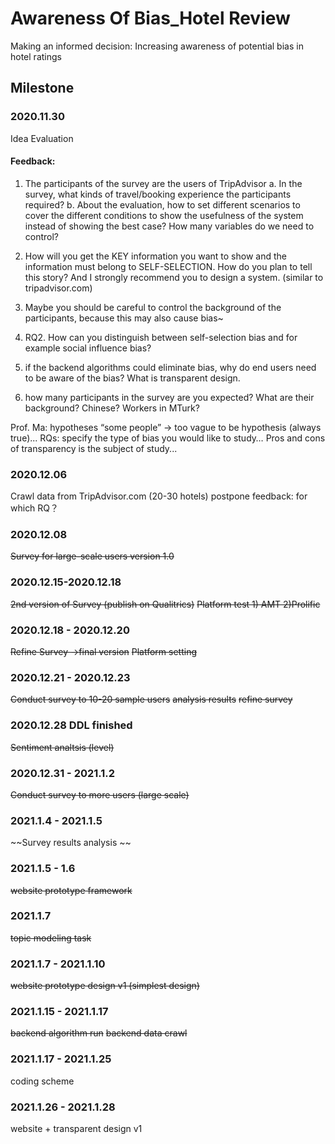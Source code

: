 # Awareness Of Bias_Hotel Review
Making an informed decision: Increasing awareness of potential bias in hotel ratings

## Milestone
### 2020.11.30
Idea Evaluation
#### Feedback:
1) The participants of the survey are the users of TripAdvisor
a. In the survey,  what kinds of travel/booking experience the participants required?
b. About the evaluation, how to set different scenarios to cover the different conditions to show the usefulness of the system instead of showing the best case? How many variables do we need to control?
2) How will you get the KEY information you want to show and the information must belong to SELF-SELECTION. How do you plan to tell this story? And I strongly recommend you to design a system. (similar to tripadvisor.com)

3) Maybe you should be careful to control the background of the participants, because this may also cause bias~ 
4) RQ2. How can you distinguish between self-selection bias and for example social influence bias?
5)  if the backend algorithms could eliminate bias, why do end users need to be aware of the bias? What is transparent design.
6) how many participants in the survey are you expected? What are their background? Chinese? Workers in MTurk? 

Prof. Ma: hypotheses “some people” → too vague to be hypothesis (always true)... RQs: specify the type of bias you would like to study… Pros and cons of transparency is the subject of study...


### 2020.12.06
Crawl data from TripAdvisor.com (20-30 hotels) postpone
feedback: for which RQ？
### 2020.12.08
~~Survey for large-scale users version 1.0~~

### 2020.12.15-2020.12.18
~~2nd version of Survey (publish on Qualitrics)~~
~~Platform test 1) AMT 2)Prolific~~

### 2020.12.18 - 2020.12.20
~~Refine Survey ->final version~~
~~Platform setting~~

### 2020.12.21 - 2020.12.23
~~Conduct survey to 10-20 sample users~~
~~analysis results~~
~~refine survey~~

### 2020.12.28 DDL finished
~~Sentiment analtsis (level)~~

### 2020.12.31 - 2021.1.2
~~Conduct survey to more users (large scale)~~

### 2021.1.4 - 2021.1.5
~~Survey results analysis ~~

### 2021.1.5 - 1.6
~~website prototype framework~~

### 2021.1.7 
~~topic modeling task~~ 

### 2021.1.7 - 2021.1.10
~~website prototype design v1 (simplest design)~~

### 2021.1.15 - 2021.1.17
~~backend algorithm run~~
~~backend data crawl~~

### 2021.1.17 - 2021.1.25
coding scheme

### 2021.1.26 - 2021.1.28 
website + transparent design v1


